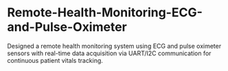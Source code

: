 # Remote-Health-Monitoring-ECG-and-Pulse-Oximeter
Designed a remote health monitoring system using ECG and pulse oximeter sensors with real-time data acquisition via UART/I2C communication for continuous patient vitals tracking.

